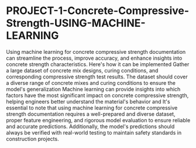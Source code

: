 # PROJECT-1-Concrete-Compressive-Strength-USING-MACHINE-LEARNING
Using machine learning for concrete compressive strength documentation can streamline the process, improve accuracy, and enhance insights into concrete strength characteristics. Here's how it can be implemented Gather a large dataset of concrete mix designs, curing conditions, and corresponding compressive strength test results. The dataset should cover a diverse range of concrete mixes and curing conditions to ensure the model's generalization  Machine learning can provide insights into which factors have the most significant impact on concrete compressive strength, helping engineers better understand the material's behavior and It's essential to note that using machine learning for concrete compressive strength documentation requires a well-prepared and diverse dataset, proper feature engineering, and rigorous model evaluation to ensure reliable and accurate predictions. Additionally, the model's predictions should always be verified with real-world testing to maintain safety standards in construction projects.
